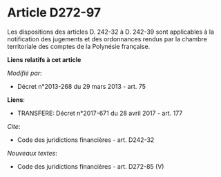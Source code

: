 # Article D272-97

Les dispositions des articles D. 242-32 à D. 242-39 sont applicables à la notification des jugements et des ordonnances
rendus par la chambre territoriale des comptes de la Polynésie française.

**Liens relatifs à cet article**

_Modifié par_:

  - Décret n°2013-268 du 29 mars 2013 - art. 75

**Liens**:

  - TRANSFERE: Décret n°2017-671 du 28 avril 2017 - art. 177

_Cite_:

  - Code des juridictions financières - art. D242-32

_Nouveaux textes_:

  - Code des juridictions financières - art. D272-85 (V)
